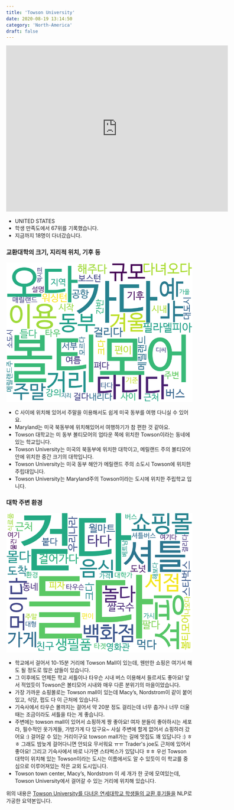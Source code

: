 ```yaml
---
title: 'Towson University'
date: 2020-08-19 13:14:50
category: 'North-America'
draft: false
---
```


<iframe
width="600"
height="450"
frameborder="0" style="border:0"
src="https://www.google.com/maps/embed/v1/place?key=AIzaSyC9e1AME-pVmWC4hBpFdu5S4dKzyepa3HQ&q=Towson+University&center=39.392512100000005,-76.6126392&zoom=14" allowfullscreen>
</iframe>


* UNITED STATES
* 학생 만족도에서 67위를 기록했습니다.
* 지금까지 18명이 다녀갔습니다. 

### 교환대학의 크기, 지리적 위치, 기후 등

![gen_info-WordCloud](../univ_wordclouds_okt/gen_info/US000180_gen_info_okt.png)

* C 사이에 위치해 있어서 주말을 이용해서도 쉽게 미국 동부를 여행 다니실 수 있어요.
* Maryland는 미국 북동부에 위치해있어서 여행하기가 참 편한 것 같아요.
* Towson 대학교는 미 동부 볼티모어의 업타운 쪽에 위치한 Towson이라는 동네에 있는 학교입니다.
* Towson University는 미국의 북동부에 위치한 대학이고, 메릴랜드 주의 볼티모어 안에 위치한 중간 크기의 대학입니다.
* Towson University는 미국 동부 해안가 메릴랜드 주의 소도시 Towson에 위치한 주립대입니다.
* Towson University는 Maryland주의 Towson이라는 도시에 위치한 주립학교 입니다.


### 대학 주변 환경

![env_info-WordCloud](../univ_wordclouds_okt/env_info/US000180_env_info_okt.png)

* 학교에서 걸어서 10-15분 거리에 Towson Mall이 있는데, 웬만한 쇼핑은 여기서 해도 될 정도로 많은 샵들이 있습니다.
* 그 이후에도 언제든 학교 셔틀이나 타우슨 시내 버스 이용해서 들르셔도 좋아요! 앞서 적었듯이 Towson은 볼티모어 시내와 매우 다른 분위기의 마을이었습니다.
* 가장 가까운 쇼핑몰로는 Towson mall이 있는데 Macy’s, Nordstrom이 같이 붙어있고, 식당, 펍도 다 이 근처에 있습니다.
* 기숙사에서 타우슨 몰까지는 걸어서 약 20분 정도 걸리는데 너무 춥거나 너무 더울때는 조금이라도 셔틀을 타는 게 좋습니다.
* 주변에는 towson mall이 있어서 쇼핑하게 짱 좋아요! 여자 분들이 좋아하시는 세포라, 필수적인 옷가게들, 가방가게 다 있구요~ 사실 주변에 할게 없어서 쇼핑하러 갔어요 :) 걸어갈 수 있는 거리이구요 towson mall가는 길에 맛집도 꽤 있답니다 :) ㅎㅎ 그래도 밤늦게 걸어다니면 안되요 무서워요 ㅠㅠ Trader's joe도 근처에 있어서 좋아요! 그리고 기숙사에서 바로 나가면 스타벅스가 있답니다 ㅎㅎ 우선 Towson 대학이 위치해 있는 Towson이라는 도시는 이름에서도 알 수 있듯이 이 학교를 중심으로 이루어져있는 작은 교외 도시입니다.
* Towson town center, Macy’s, Nordstrom 이 세 개가 한 곳에 모여있는데, Towson University에서 걸어갈 수 있는 거리에 위치해 있습니다.


위의 내용은 [Towson University를 다녀온 연세대학교 학생들의 교환 후기들을](http://oia.yonsei.ac.kr/partner/expReport.asp?ucode=US000180&bgbn=A) NLP로 가공한 요약본입니다. 
